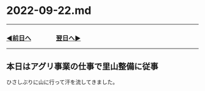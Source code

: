 # 2022-09-22.md
  
---
### [◀️前日へ](https://github.com/yuasys/chatty-journal/blob/main/2022/09/2022-09-21.md)&emsp;&emsp;&emsp;&emsp;[翌日へ▶️](https://github.com/yuasys/chatty-journal/blob/main/2022/09/2022-09-23.md)
---

## 本日はアグリ事業の仕事で里山整備に従事
ひさしぶりに山に行って汗を流してきました。

